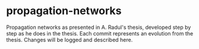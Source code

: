 propagation-networks
====================
Propagation networks as presented in A. Radul's thesis, developed step by step as he does in the thesis.
Each commit represents an evolution from the thesis.
Changes will be logged and described here.

